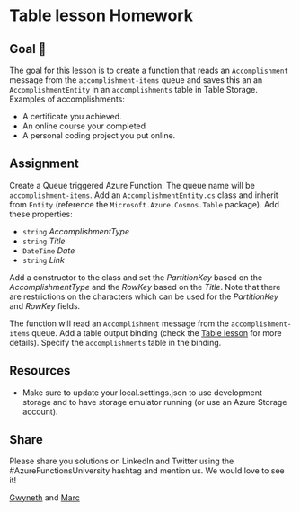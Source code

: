 # Table lesson Homework

## Goal 🎯

The goal for this lesson is to create a function that reads an `Accomplishment` message from the `accomplishment-items` queue and saves this an an `AccomplishmentEntity` in an `accomplishments` table in Table Storage. Examples of accomplishments:

- A certificate you achieved.
- An online course your completed
- A personal coding project you put online.

## Assignment

Create a Queue triggered Azure Function. The queue name will be `accomplishment-items`.
Add an `AccomplishmentEntity.cs` class and inherit from `Entity` (reference the `Microsoft.Azure.Cosmos.Table` package). Add these properties:

- `string` *AccomplishmentType*
- `string` *Title*
- `DateTime` *Date*
- `string` *Link*

Add a constructor to the class and set the *PartitionKey* based on the *AccomplishmentType* and the *RowKey* based on the *Title*. Note that there are restrictions on the characters which can be used for the *PartitionKey* and *RowKey* fields.

The function will read an `Accomplishment` message from the `accomplishment-items` queue. Add a table output binding (check the [Table lesson](../lessons/table.md) for more details). Specify the `accomplishments` table in the binding.

## Resources

- Make sure to update your local.settings.json to use development storage and to have storage emulator running (or use an Azure Storage account).

## Share

Please share you solutions on LinkedIn and Twitter using the #AzureFunctionsUniversity hashtag and mention us. We would love to see it!

[Gwyneth](https://twitter.com/madebygps) and [Marc](https://twitter.com/marcduiker)
